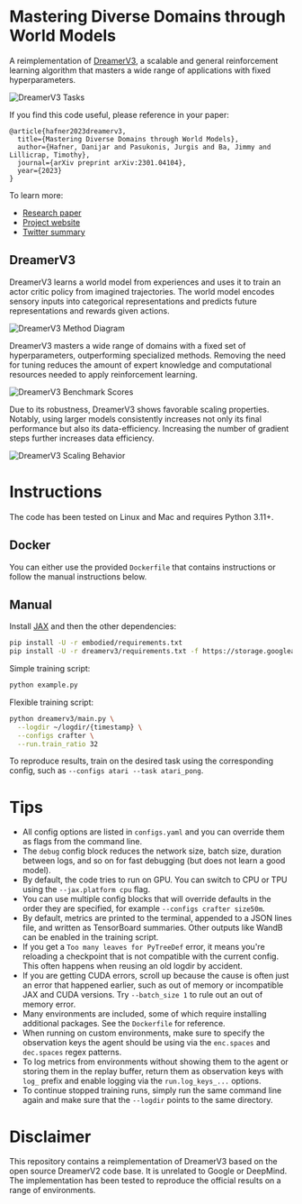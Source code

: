 # Mastering Diverse Domains through World Models

A reimplementation of [DreamerV3][paper], a scalable and general reinforcement
learning algorithm that masters a wide range of applications with fixed
hyperparameters.

![DreamerV3 Tasks](https://user-images.githubusercontent.com/2111293/217647148-cbc522e2-61ad-4553-8e14-1ecdc8d9438b.gif)

If you find this code useful, please reference in your paper:

```
@article{hafner2023dreamerv3,
  title={Mastering Diverse Domains through World Models},
  author={Hafner, Danijar and Pasukonis, Jurgis and Ba, Jimmy and Lillicrap, Timothy},
  journal={arXiv preprint arXiv:2301.04104},
  year={2023}
}
```

To learn more:

-   [Research paper][paper]
-   [Project website][website]
-   [Twitter summary][tweet]

## DreamerV3

DreamerV3 learns a world model from experiences and uses it to train an actor
critic policy from imagined trajectories. The world model encodes sensory
inputs into categorical representations and predicts future representations and
rewards given actions.

![DreamerV3 Method Diagram](https://user-images.githubusercontent.com/2111293/217355673-4abc0ce5-1a4b-4366-a08d-64754289d659.png)

DreamerV3 masters a wide range of domains with a fixed set of hyperparameters,
outperforming specialized methods. Removing the need for tuning reduces the
amount of expert knowledge and computational resources needed to apply
reinforcement learning.

![DreamerV3 Benchmark Scores](https://github.com/danijar/dreamerv3/assets/2111293/0fe8f1cf-6970-41ea-9efc-e2e2477e7861)

Due to its robustness, DreamerV3 shows favorable scaling properties. Notably,
using larger models consistently increases not only its final performance but
also its data-efficiency. Increasing the number of gradient steps further
increases data efficiency.

![DreamerV3 Scaling Behavior](https://user-images.githubusercontent.com/2111293/217356063-0cf06b17-89f0-4d5f-85a9-b583438c98dd.png)

# Instructions

The code has been tested on Linux and Mac and requires Python 3.11+.

## Docker

You can either use the provided `Dockerfile` that contains instructions or
follow the manual instructions below.

## Manual

Install [JAX][jax] and then the other dependencies:

```sh
pip install -U -r embodied/requirements.txt
pip install -U -r dreamerv3/requirements.txt -f https://storage.googleapis.com/jax-releases/jax_cuda_releases.html
```

Simple training script:

```sh
python example.py
```

Flexible training script:

```sh
python dreamerv3/main.py \
  --logdir ~/logdir/{timestamp} \
  --configs crafter \
  --run.train_ratio 32
```

To reproduce results, train on the desired task using the corresponding config,
such as `--configs atari --task atari_pong`.

# Tips

-   All config options are listed in `configs.yaml` and you can override them
    as flags from the command line.
-   The `debug` config block reduces the network size, batch size, duration
    between logs, and so on for fast debugging (but does not learn a good model).
-   By default, the code tries to run on GPU. You can switch to CPU or TPU using
    the `--jax.platform cpu` flag.
-   You can use multiple config blocks that will override defaults in the
    order they are specified, for example `--configs crafter size50m`.
-   By default, metrics are printed to the terminal, appended to a JSON lines
    file, and written as TensorBoard summaries. Other outputs like WandB can be
    enabled in the training script.
-   If you get a `Too many leaves for PyTreeDef` error, it means you're
    reloading a checkpoint that is not compatible with the current config. This
    often happens when reusing an old logdir by accident.
-   If you are getting CUDA errors, scroll up because the cause is often just an
    error that happened earlier, such as out of memory or incompatible JAX and
    CUDA versions. Try `--batch_size 1` to rule out an out of memory error.
-   Many environments are included, some of which require installing additional
    packages. See the `Dockerfile` for reference.
-   When running on custom environments, make sure to specify the observation
    keys the agent should be using via the `enc.spaces` and `dec.spaces` regex
    patterns.
-   To log metrics from environments without showing them to the agent or storing
    them in the replay buffer, return them as observation keys with `log_` prefix
    and enable logging via the `run.log_keys_...` options.
-   To continue stopped training runs, simply run the same command line again and
    make sure that the `--logdir` points to the same directory.

# Disclaimer

This repository contains a reimplementation of DreamerV3 based on the open
source DreamerV2 code base. It is unrelated to Google or DeepMind. The
implementation has been tested to reproduce the official results on a range of
environments.

[jax]: https://github.com/google/jax#pip-installation-gpu-cuda
[paper]: https://arxiv.org/pdf/2301.04104v1.pdf
[website]: https://danijar.com/dreamerv3
[tweet]: https://twitter.com/danijarh/status/1613161946223677441
[example]: https://github.com/danijar/dreamerv3/blob/main/example.py

